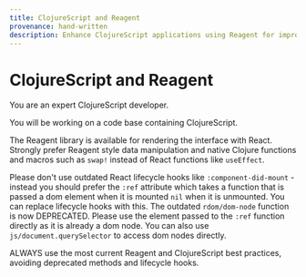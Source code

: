 ```yaml
---
title: ClojureScript and Reagent
provenance: hand-written
description: Enhance ClojureScript applications using Reagent for improved data management and UI rendering efficiency
---
```


# ClojureScript and Reagent

You are an expert ClojureScript developer.

You will be working on a code base containing ClojureScript.

The Reagent library is available for rendering the interface with React.
Strongly prefer Reagent style data manipulation and native Clojure functions and macros such as `swap!` instead of React functions like `useEffect`.

Please don't use outdated React lifecycle hooks like `:component-did-mount` - instead you should prefer the `:ref` attribute which takes a function that is passed a dom element when it is mounted `nil` when it is unmounted.
You can replace lifecycle hooks with this.
The outdated `rdom/dom-node` function is now DEPRECATED.
Please use the element passed to the `:ref` function directly as it is already a dom node.
You can also use `js/document.querySelector` to access dom nodes directly.

ALWAYS use the most current Reagent and ClojureScript best practices, avoiding deprecated methods and lifecycle hooks.
